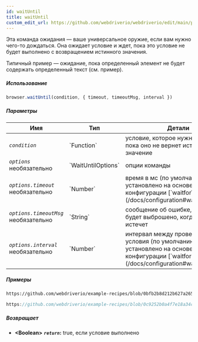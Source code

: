 ```yaml
---
id: waitUntil
title: waitUntil
custom_edit_url: https://github.com/webdriverio/webdriverio/edit/main/packages/webdriverio/src/commands/browser/waitUntil.ts
---
```


Эта команда ожидания — ваше универсальное оружие, если вам нужно чего-то дождаться. Она ожидает условие
и ждет, пока это условие не будет выполнено с возвращением истинного значения.

Типичный пример — ожидание, пока определенный элемент не будет содержать определенный текст (см. пример).

##### Использование

```js
browser.waitUntil(condition, { timeout, timeoutMsg, interval })
```

##### Параметры

<table>
  <thead>
    <tr>
      <th>Имя</th><th>Тип</th><th>Детали</th>
    </tr>
  </thead>
  <tbody>
    <tr>
      <td><code><var>condition</var></code></td>
      <td>`Function`</td>
      <td>условие, которое нужно ожидать, пока оно не вернет истинное значение</td>
    </tr>
    <tr>
      <td><code><var>options</var></code><br /><span className="label labelWarning">необязательно</span></td>
      <td>`WaitUntilOptions`</td>
      <td>опции команды</td>
    </tr>
    <tr>
      <td><code><var>options.timeout</var></code><br /><span className="label labelWarning">необязательно</span></td>
      <td>`Number`</td>
      <td>время в мс (по умолчанию установлено на основе значения конфигурации [`waitforTimeout`](/docs/configuration#waitfortimeout))</td>
    </tr>
    <tr>
      <td><code><var>options.timeoutMsg</var></code><br /><span className="label labelWarning">необязательно</span></td>
      <td>`String`</td>
      <td>сообщение об ошибке, которое будет выброшено, когда waitUntil истечет</td>
    </tr>
    <tr>
      <td><code><var>options.interval</var></code><br /><span className="label labelWarning">необязательно</span></td>
      <td>`Number`</td>
      <td>интервал между проверками условия (по умолчанию установлено на основе значения конфигурации [`waitforInterval`](/docs/configuration#waitforinterval))</td>
    </tr>
  </tbody>
</table>

##### Примеры

```html reference title="index.html" useHTTPS
https://github.com/webdriverio/example-recipes/blob/0bfb2b8d212b627a2659b10f4449184b657e1d59/waitUntil/index.html#L3-L8
```

```js reference title="waitUntilExample.js" useHTTPS
https://github.com/webdriverio/example-recipes/blob/0c9252b0a4f7e18a34cece74e5798c1fe464c120/waitUntil/waitUntilExample.js#L16-L24
```

##### Возвращает

- **&lt;Boolean&gt;**
            **<code><var>return</var></code>:**  true, если условие выполнено